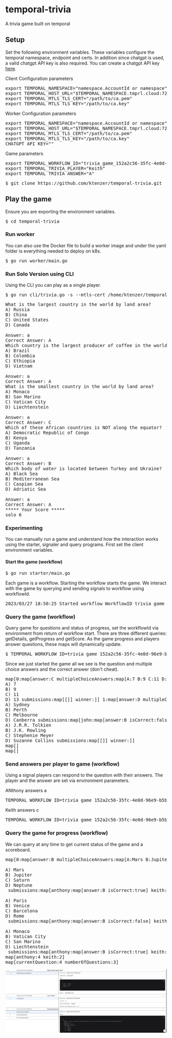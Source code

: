 # temporal-trivia
A trivia game built on temporal

## Setup
Set the following environment variables. These variables configure the temporal namespace, endpoint and certs. In addition since chatgpt is used, a valid chatgpt API key is also required. You can create a chatgpt API key [here](https://platform.openai.com/account/api-keys).

Client Configuration parameters
<pre>
export TEMPORAL_NAMESPACE="namespace.AccountId or namespace"
export TEMPORAL_HOST_URL="$TEMPORAL_NAMESPACE.tmprl.cloud:7233 or 127.0.0.1:7233"
export TEMPORAL_MTLS_TLS_CERT="/path/to/ca.pem"
export TEMPORAL_MTLS_TLS_KEY="/path/to/ca.key"
</pre>

Worker Configuration parameters
<pre>
export TEMPORAL_NAMESPACE="namespace.AccountId or namespace"
export TEMPORAL_HOST_URL="$TEMPORAL_NAMESPACE.tmprl.cloud:7233 or 127.0.0.1:7233"
export TEMPORAL_MTLS_TLS_CERT="/path/to/ca.pem"
export TEMPORAL_MTLS_TLS_KEY="/path/to/ca.key"
CHATGPT_API_KEY="<API KEY>"
</pre>

Game parameters
<pre>
export TEMPORAL_WORKFLOW_ID="trivia_game_152a2c56-35fc-4e0d-96e9-b5b9544ab9a9"
export TEMPORAL_TRIVIA_PLAYER="Keith"
export TEMPORAL_TRIVIA_ANSWER="A"
</pre>

<pre>
$ git clone https://github.com/ktenzer/temporal-trivia.git
</pre>

## Play the game
Ensure you are exporting the environment variables.
<pre>
$ cd temporal-trivia
</pre>

### Run worker
You can also use the Docker file to build a worker image and under the yaml folder is everything needed to deploy on k8s.
<pre>
$ go run worker/main.go
</pre>

### Run Solo Version using CLI
Using the CLI you can play as a single player. 

<pre>
$ go run cli/trivia.go -s --mtls-cert /home/ktenzer/temporal/certs/ca.pem --mtls-key /home/ktenzer/temporal/certs/ca.key --temporal-endpoint temporal-trivia.xyzzy.tmprl.cloud:7233 --temporal-namespace temporal-trivia.xyzzy --questions 5 --category geography
</pre>

<pre>
What is the largest country in the world by land area? 
A) Russia 
B) China 
C) United States 
D) Canada

Answer: a
Correct Answer: A
Which country is the largest producer of coffee in the world?
A) Brazil
B) Colombia
C) Ethiopia
D) Vietnam

Answer: a
Correct Answer: A
What is the smallest country in the world by land area?
A) Monaco
B) San Marino
C) Vatican City
D) Liechtenstein

Answer: a
Correct Answer: C
Which of these African countries is NOT along the equator?
A) Democratic Republic of Congo
B) Kenya
C) Uganda
D) Tanzania

Answer: a
Correct Answer: B
Which body of water is located between Turkey and Ukraine?
A) Black Sea
B) Mediterranean Sea
C) Caspian Sea
D) Adriatic Sea

Answer: a
Correct Answer: A
***** Your Score *****
solo 6
</pre>

### Experimenting 
You can manually run a game and understand how the interaction works using the starter, signaler and query programs. First set the client environment variables.

#### Start the game (workflow)
<pre>
$ go run starter/main.go
</pre>

Each game is a workflow. Starting the workflow starts the game. We interact with the game by querying and sending signals to workflow using workflowId.

<pre>
2023/03/27 18:50:25 Started workflow WorkflowID trivia_game_152a2c56-35fc-4e0d-96e9-b5b9544ab9a9 RunID 06f87678-06b7-404b-8629-5ead6cc06e96
</pre>

### Query the game (workflow)
Query game for questions and status of progress, set the workflowId via environment from return of workflow start. There are three different queries: getDetails, getProgress and getScore. As the game progress and players answer questions, these maps will dynamically update.
<pre>
$ TEMPORAL_WORKFLOW_ID=trivia_game_152a2c56-35fc-4e0d-96e9-b5b9544ab9a9 go run query/main.go
</pre>

Since we just started the game all we see is the question and multiple choice answers and the correct answer (don't cheat).
<pre>
map[0:map[answer:C multipleChoiceAnswers:map[A:7 B:9 C:11 D:13] question:What is the maximum number of players allowed on the field for a soccer team?
A) 7
B) 9
C) 11
D) 13 submissions:map[[]] winner:]] 1:map[answer:D multipleChoiceAnswers:map[A:Sydney B:Perth C:Melbourne D:Canberra] question:What is the capital city of Australia?
A) Sydney
B) Perth
C) Melbourne
D) Canberra submissions:map[john:map[answer:B isCorrect:false] keith:map[answer:A isCorrect:false]] winner:] 2:map[answer:B multipleChoiceAnswers:map[A:J B:J C:Stephenie Meyer D:Suzanne Collins] question:Who is the author of the Harry Potter book series?
A) J.R.R. Tolkien
B) J.K. Rowling
C) Stephenie Meyer
D) Suzanne Collins submissions:map[[]] winner:]]
map[]
map[]
</pre>

### Send answers per player to game (workflow)
Using a signal players can respond to the question with their answers. The player and the answer are set via environment parameters.

ANthony answers a
<pre>
TEMPORAL_WORKFLOW_ID=trivia_game_152a2c56-35fc-4e0d-96e9-b5b9544ab9a9 TEMPORAL_TRIVIA_PLAYER=anthony TEMPORAL_TRIVIA_ANSWER=b go run signaler/main.go 
</pre>

Keith answers c
<pre>
TEMPORAL_WORKFLOW_ID=trivia_game_152a2c56-35fc-4e0d-96e9-b5b9544ab9a9 TEMPORAL_TRIVIA_PLAYER=keith TEMPORAL_TRIVIA_ANSWER=A go run signaler/main.go
</pre>

### Query the game for progress (workflow)
We can query at any time to get current status of the game and a scoreboard.
<pre>
map[0:map[answer:B multipleChoiceAnswers:map[A:Mars B:Jupiter C:Saturn D:Neptune] question:What is the name of the largest planet in our solar system? 

A) Mars
B) Jupiter
C) Saturn
D) Neptune
 submissions:map[anthony:map[answer:B isCorrect:true] keith:map[answer:A isCorrect:false]] winner:anthony] 1:map[answer:A multipleChoiceAnswers:map[A:Paris B:Venice C:Barcelona D:Rome] question:What city is famously known as the "City of Love"? 

A) Paris
B) Venice
C) Barcelona
D) Rome
 submissions:map[anthony:map[answer:B isCorrect:false] keith:map[answer:A isCorrect:true]] winner:keith] 2:map[answer:B multipleChoiceAnswers:map[A:Monaco B:Vatican City C:San Marino D:Liechtenstein] question:What is the smallest country in the world by land area? 

A) Monaco
B) Vatican City
C) San Marino
D) Liechtenstein
 submissions:map[anthony:map[answer:B isCorrect:true] keith:map[answer:A isCorrect:false]] winner:anthony]]
map[anthony:4 keith:2]
map[currentQuestion:4 numberOfQuestions:3]
</pre>

![Event History](/img/history.png)

